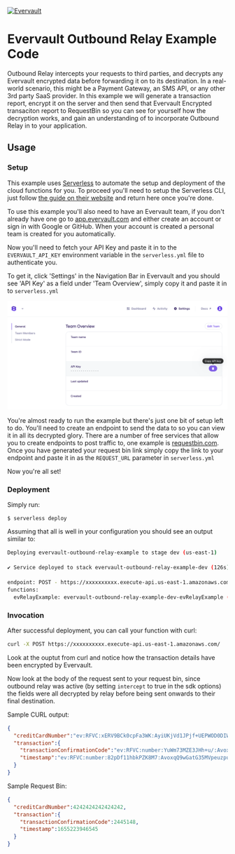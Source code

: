 <!--
title: 'Evervault Relay Example'
description: 'This example demonstrates how to use the outbound relay in the Evervault SDK.'
layout: Doc
platform: AWS
language: nodeJS
authorLink: 'https://github.com/evervault'
authorName: 'Evervault Limited'
authorAvatar: 'https://avatars.githubusercontent.com/u/47702631?s=200&v=4'
-->
[![Evervault](https://evervault.com/evervault.svg)](https://evervault.com/)

# Evervault Outbound Relay Example Code

Outbound Relay intercepts your requests to third parties, and decrypts any Evervault encrypted data before forwarding it on to its destination. 
In a real-world scenario, this might be a Payment Gateway, an SMS API, or any other 3rd party SaaS provider.
In this example we will generate a transaction report, encrypt it on the server and then send that Evervault Encrypted transaciton report to RequestBin so you can see for yourself how the decryption works, and gain an understanding of to incorporate Outbound Relay in to your application.

## Usage

### Setup
This example uses [Serverless](https://www.serverless.com/) to automate the setup and deployment of the cloud functions for you. To proceed you'll need to setup the Serverless CLI, just follow [the guide on their website](https://www.serverless.com/framework/docs/getting-started) and return here once you're done.

To use this example you'll also need to have an Evervault team, if you don't already have one go to [app.evervault.com](https://app.evervault.com/login) and either create an account or sign in with Google or GitHub. When your account is created a personal team is created for you automatically.

Now you'll need to fetch your API Key and paste it in to the `EVERVAULT_API_KEY` environment variable in the `serverless.yml` file to authenticate you.

To get it, click 'Settings' in the Navigation Bar in Evervault and you should see 'API Key' as a field under 'Team Overview', simply copy it and paste it in to `serverless.yml`

<img src="images/settings-screenshot.png" width="1000" alt="Helpful Screenshot">

You're almost ready to run the example but there's just one bit of setup left to do. You'll need to create an endpoint to send the data to so you can view it in all its decrypted glory. There are a number of free services that allow you to create endpoints to post traffic to, one example is [requestbin.com](https://requestbin.com/). Once you have generated your request bin link simply copy the link to your endpoint and paste it in as the `REQUEST_URL` parameter in `serverless.yml`

Now you're all set!

### Deployment

Simply run:

```
$ serverless deploy
```

Assuming that all is well in your configuration you should see an output similar to:

```bash
Deploying evervault-outbound-relay-example to stage dev (us-east-1)

✔ Service deployed to stack evervault-outbound-relay-example-dev (126s)

endpoint: POST - https://xxxxxxxxxx.execute-api.us-east-1.amazonaws.com/
functions:
  evRelayExample: evervault-outbound-relay-example-dev-evRelayExample (2.8 MB)
```

### Invocation

After successful deployment, you can call your function with curl:

```bash
curl -X POST https://xxxxxxxxxx.execute-api.us-east-1.amazonaws.com/   -H "Content-Type: application/json" -d '{"creditCardNumber": 4242424242424242}'  
```

Look at the ouptut from curl and notice how the transaction details have been encrypted by Evervault.

Now look at the body of the request sent to your request bin, since outbound relay was active (by setting `intercept` to true in the sdk options) the fields were all decrypted by relay before being sent onwards to their final destination.

Sample CURL output:
```json
{
  "creditCardNumber":"ev:RFVC:xERV9BCk0cpFa3WK:AyiUKjVd1JPjf+UEPWOD0DIW5ACm5OllNnX/MFWGxxFY:fLVQBeBx7fEaiqqjP3z7xinAWAMwMGU6rgF31Y9y2SpdBIrN:$",
  "transaction":{
    "transactionConfirmationCode":"ev:RFVC:number:YuWm73MZE3JHh+u/:AvoxqQ9wGatG35MVpeuzpuoOLGPhHhIsd+P1NrqBcjWm:LfSSGlS/fkE1DHKSJMc5+s9HAdZaPgg:$",
    "timestamp":"ev:RFVC:number:82pDf11hbkPZK8M7:AvoxqQ9wGatG35MVpeuzpuoOLGPhHhIsd+P1NrqBcjWm:tY/GSiekw5orP0eM+qSgi6/8m2tCbQU7VYxu6tg:$"
  }
}
```

Sample Request Bin:
```json
{
  "creditCardNumber":4242424242424242,
  "transaction":{
    "transactionConfirmationCode":2445148,
    "timestamp":1655223946545
  }
}                                                 
```
